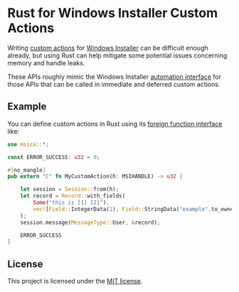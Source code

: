 # Rust for Windows Installer Custom Actions

Writing [custom actions] for [Windows Installer] can be difficult enough already,
but using Rust can help mitigate some potential issues concerning memory and handle leaks.

These APIs roughly mimic the Windows Installer [automation interface] for those APIs
that can be called in immediate and deferred custom actions.

## Example

You can define custom actions in Rust using its [foreign function interface][ffi] like:

```rust
use msica::*;

const ERROR_SUCCESS: u32 = 0;

#[no_mangle]
pub extern "C" fn MyCustomAction(h: MSIHANDLE) -> u32 {

    let session = Session::from(h);
    let record = Record::with_fields(
        Some("this is [1] [2]"),
        vec![Field::IntegerData(1), Field::StringData("example".to_owned())],
    );
    session.message(MessageType::User, &record);

    ERROR_SUCCESS
}
```

## License

This project is licensed under the [MIT license](LICENSE.txt).

[automation interface]: https://docs.microsoft.com/windows/win32/msi/automation-interface
[custom actions]: https://docs.microsoft.com/windows/win32/msi/custom-actions
[ffi]: https://doc.rust-lang.org/nomicon/ffi.html
[Windows Installer]: https://docs.microsoft.com/windows/win32/msi/about-windows-installer
